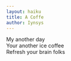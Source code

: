 ```yaml
---
layout: haiku
title: A Coffe
author: Iynsys
---
```

My another day <br>
Your another ice coffee <br>
Refresh your brain folks <br>
